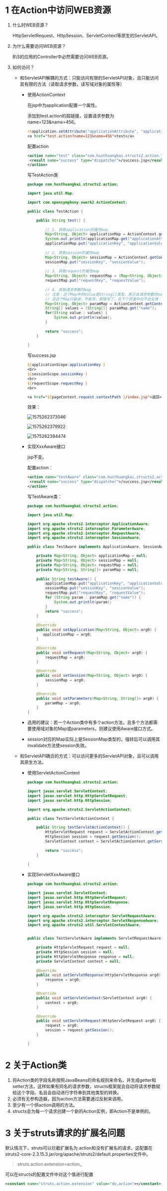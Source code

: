 # 1 在Action中访问WEB资源

1. 什么时WEB资源？

   HttpServletRequest、HttpSession、ServletContext等原生的ServletAPI。

2. 为什么需要访问WEB资源？

   B\S的应用的Controller中必然需要访问WEB资源。

3. 如何访问？

   - 和ServletAPI解耦的方式：只能访问有限的ServletAPI对象，且只能访问其有限的方法（读取请求参数，读写域对象的属性等）

     - 使用ActionContext

       在jsp中为application配置一个属性。

       添加到test.action的超链接，设置请求参数为name=123&name=456。

       ```jsp
       <%application.setAttribute("applicationAttribute", "applicationAttributeValue"); %>
       <a href="test.action?name=123&name=456">test</a>
       ```

       配置action

       ```xml
       <action name="test" class="com.husthuangkai.structs2.action.TestAction" method="test">
       	<result name="success" type="dispatcher">/success.jsp</result>
       </action>
       ```

       写TestAction类

       ```java
       package com.husthuangkai.structs2.action;
       
       import java.util.Map;
       
       import com.opensymphony.xwork2.ActionContext;
       
       public class TestAction {
       
           public String test() {
               
               // 1. 获取application的属性map
               Map<String, Object> applicationMap = ActionContext.getContext().getApplication();
               System.out.println(applicationMap.get("applicationAttribute"));
               applicationMap.put("applicationKey", "applicationValue");
               
               // 2. 获取session的属性map
               Map<String, Object> sessionMap = ActionContext.getContext().getSession();
               sessionMap.put("sessionKey", "sessionValue");
               
               // 3. 获取request的属性map
               Map<String, Object> requestMap = (Map<String, Object>) ActionContext.getContext().get("request");
               requestMap.put("requestKey", "requestValue");
               
               // 4. 获取请求参数的map
               // 注意：这个Map中的Value是String[]类型，表示该请求参数的name对应的value数组
               // 且这个Map只能读，不能写，即使写了，在下个页面中也不会生效
               Map<String, Object> paramMap = ActionContext.getContext().getParameters();
               String[] values = (String[]) paramMap.get("name");
               for(String value : values) {
                   System.out.println(value);
               }
                
               return "success";
           }
           
       }
       
       ```

       写success.jsp

       ```jsp
       ${applicationScope.applicationKey }
       <br>
       ${sessionScope.sessionKey }
       <br>
       ${requestScope.requestKey }
       <br>
       
       <a href="${pageContext.request.contextPath }/index.jsp">返回</a>
       ```

       效果：

       ![1575262373046](../images/Struct2-Action.assests/1575262373046.png)

       ![1575262379922](../images/Struct2-Action.assests/1575262379922.png)

       ![1575262384474](../images/Struct2-Action.assests/1575262384474.png)

       

     - 实现XxxAware接口

       jsp不变。

       配置action：

       ```xml
       <action name="testAware" class="com.husthuangkai.structs2.action.TestAware" method="testAware">
       	<result name="success" type="dispatcher">/success.jsp</result>
       </action>
       ```

       写TestAware类：

       ```java
       package com.husthuangkai.structs2.action;
       
       import java.util.Map;
       
       import org.apache.struts2.interceptor.ApplicationAware;
       import org.apache.struts2.interceptor.ParameterAware;
       import org.apache.struts2.interceptor.RequestAware;
       import org.apache.struts2.interceptor.SessionAware;
       
       public class TestAware implements ApplicationAware, SessionAware, RequestAware, ParameterAware {
       
           private Map<String, Object> applicationMap = null;
           private Map<String, Object> sessionMap = null;
           private Map<String, Object> requestMap = null;
           private Map<String, String[]> paramMap = null;
           
           public String testAware() {
               applicationMap.put("applicationKey", "applicationValue");
               sessionMap.put("sessionKey", "sessionValue");
               requestMap.put("requestKey", "requestValue");
               for (String param : paramMap.get("name")) {
                   System.out.println(param);
               }
               return "success";
           }
           
           @Override
           public void setApplication(Map<String, Object> arg0) {
              applicationMap = arg0;
           }
       
           @Override
           public void setRequest(Map<String, Object> arg0) {
               requestMap = arg0;
           }
       
           @Override
           public void setSession(Map<String, Object> arg0) {
               sessionMap = arg0;
           }
       
           @Override
           public void setParameters(Map<String, String[]> arg0) {
               paramMap = arg0;
           }
       }
       
       ```

     - 选用的建议：若一个Action类中有多个action方法，且多个方法都需要使用域对象的Map或parameters，则建议使用Aware接口方式。

     - session对应的Map实际上是SessionMap类型的，强转后可以调用其invalidate方法使session失效。

   - 和ServletAPI耦合的方式：可以访问更多的ServletAPI对象，且可以调用其原生方法。

     - 使用ServletActionContext

       ```java
       package com.husthuangkai.structs2.action;
       
       import javax.servlet.ServletContext;
       import javax.servlet.http.HttpServletRequest;
       import javax.servlet.http.HttpSession;
       
       import org.apache.struts2.ServletActionContext;
       
       public class TestServletActionContext {
       
           public String testServletActionContext() {
               HttpServletRequest request = ServletActionContext.getRequest();
               HttpSession session = request.getSession();
               ServletContext context = ServletActionContext.getServletContext();
               
               return "success";
           }
           
       }
       
       ```

       

     - 实现ServletXxxAware接口

       ```java
       package com.husthuangkai.structs2.action;
       
       import javax.servlet.ServletContext;
       import javax.servlet.http.HttpServletRequest;
       import javax.servlet.http.HttpServletResponse;
       import javax.servlet.http.HttpSession;
       
       import org.apache.struts2.interceptor.ServletRequestAware;
       import org.apache.struts2.interceptor.ServletResponseAware;
       import org.apache.struts2.util.ServletContextAware;
       
       
       public class TestServletAware implements ServletRequestAware, ServletContextAware, ServletResponseAware {
       
           private HttpServletRequest request = null;
           private HttpSession session = null;
           private HttpServletResponse response = null;
           private ServletContext context = null;
           
           @Override
           public void setServletResponse(HttpServletResponse arg0) {
               response = arg0;
           }
       
           @Override
           public void setServletContext(ServletContext arg0) {
               context = arg0;
           }
       
           @Override
           public void setServletRequest(HttpServletRequest arg0) {
               request = arg0;
               session = request.getSession();
           }
       
       }
       
       ```



# 2 关于Action类

1. 将Action类的字段名称按照JavaBeans的命名规则来命名，并生成getter和setter方法，这样如果有同名的请求参数，structs框架就会自动将请求参数赋给这个字段。名且会自动进行字符串到其他类型的转换。
2. 必须有无参构造器，因为action方法需要通过反射来调用。
3. 至少有一个供action调用的方法。
4. structs会为每一个请求创建一个新的Action实例，即Action不是单例的。



# 3 关于struts请求的扩展名问题

默认情况下，struts可以拦截扩展名为.action和没有扩展名的请求，这配置在struts2-core-2.3.15.3.jar/org/apache/struts2/default.properties文件中。

> struts.action.extension=action,,

可以在structs的配置文件中对这个值进行配置

```xml
<constant name="struts.action.extension" value="do,action"></constant>
```

